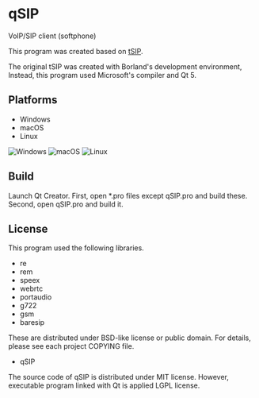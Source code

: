 # qSIP
VoIP/SIP client (softphone)

This program was created based on <a href="http://tomeko.net/software/SIPclient/">tSIP</a>.

The original tSIP was created with Borland's development environment, Instead, this program used Microsoft's compiler and Qt 5.

## Platforms

- Windows
- macOS
- Linux

![Windows](https://soramimi.github.io/qSIP/windows.png)
![macOS](https://soramimi.github.io/qSIP/macos.png)
![Linux](https://soramimi.github.io/qSIP/linus.png)

## Build

Launch Qt Creator.
First, open *.pro files except qSIP.pro and build these.
Second, open qSIP.pro and build it.

## License

This program used the following libraries.
- re
- rem
- speex
- webrtc
- portaudio
- g722
- gsm
- baresip

These are distributed under BSD-like license or public domain. For details, please see each project COPYING file.

- qSIP

The source code of qSIP is distributed under MIT license.
However, executable program linked with Qt is applied LGPL license.

